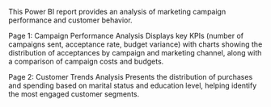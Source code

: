 This Power BI report provides an analysis of marketing campaign performance and customer behavior.

Page 1: Campaign Performance Analysis
Displays key KPIs (number of campaigns sent, acceptance rate, budget variance) with charts showing the distribution of acceptances by campaign and marketing channel, along with a comparison of campaign costs and budgets.

Page 2: Customer Trends Analysis
Presents the distribution of purchases and spending based on marital status and education level, helping identify the most engaged customer segments.
